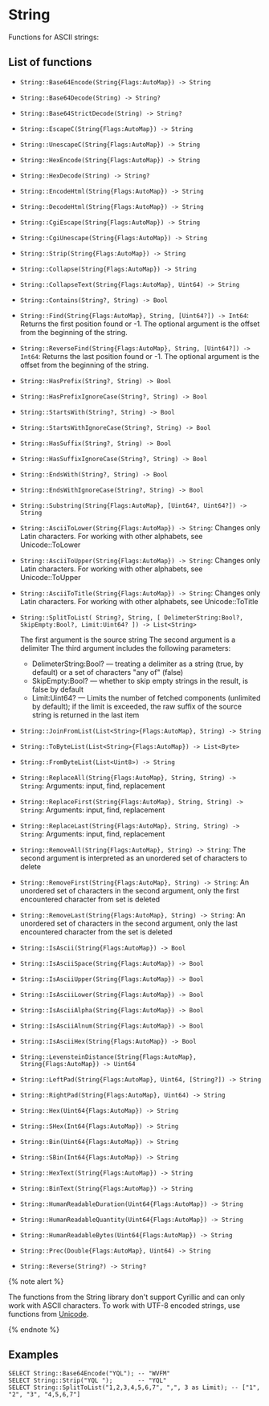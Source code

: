 # String

Functions for ASCII strings:

## List of functions

* `String::Base64Encode(String{Flags:AutoMap}) -> String`

* `String::Base64Decode(String) -> String?`

* `String::Base64StrictDecode(String) -> String?`

* `String::EscapeC(String{Flags:AutoMap}) -> String`

* `String::UnescapeC(String{Flags:AutoMap}) -> String`

* `String::HexEncode(String{Flags:AutoMap}) -> String`

* `String::HexDecode(String) -> String?`

* `String::EncodeHtml(String{Flags:AutoMap}) -> String`

* `String::DecodeHtml(String{Flags:AutoMap}) -> String`

* `String::CgiEscape(String{Flags:AutoMap}) -> String`

* `String::CgiUnescape(String{Flags:AutoMap}) -> String`

* `String::Strip(String{Flags:AutoMap}) -> String`

* `String::Collapse(String{Flags:AutoMap}) -> String`

* `String::CollapseText(String{Flags:AutoMap}, Uint64) -> String`

* `String::Contains(String?, String) -> Bool`

* `String::Find(String{Flags:AutoMap}, String, [Uint64?]) -> Int64`: Returns the first position found or -1. The optional argument is the offset from the beginning of the string.

* `String::ReverseFind(String{Flags:AutoMap}, String, [Uint64?]) -> Int64`: Returns the last position found or -1. The optional argument is the offset from the beginning of the string.

* `String::HasPrefix(String?, String) -> Bool`

* `String::HasPrefixIgnoreCase(String?, String) -> Bool`

* `String::StartsWith(String?, String) -> Bool`

* `String::StartsWithIgnoreCase(String?, String) -> Bool`

* `String::HasSuffix(String?, String) -> Bool`

* `String::HasSuffixIgnoreCase(String?, String) -> Bool`

* `String::EndsWith(String?, String) -> Bool`

* `String::EndsWithIgnoreCase(String?, String) -> Bool`

* `String::Substring(String{Flags:AutoMap}, [Uint64?, Uint64?]) -> String`

* `String::AsciiToLower(String{Flags:AutoMap}) -> String`: Changes only Latin characters. For working with other alphabets, see Unicode::ToLower

* `String::AsciiToUpper(String{Flags:AutoMap}) -> String`: Changes only Latin characters. For working with other alphabets, see Unicode::ToUpper

* `String::AsciiToTitle(String{Flags:AutoMap}) -> String`: Changes only Latin characters. For working with other alphabets, see Unicode::ToTitle

* `String::SplitToList( String?, String, [ DelimeterString:Bool?, SkipEmpty:Bool?, Limit:Uint64? ]) -> List<String>`

  The first argument is the source string
  The second argument is a delimiter
  The third argument includes the following parameters:

  - DelimeterString:Bool? — treating a delimiter as a string (true, by default) or a set of characters "any of" (false)
  - SkipEmpty:Bool? — whether to skip empty strings in the result, is false by default
  - Limit:Uint64? — Limits the number of fetched components (unlimited by default); if the limit is exceeded, the raw suffix of the source string is returned in the last item

* `String::JoinFromList(List<String>{Flags:AutoMap}, String) -> String`

* `String::ToByteList(List<String>{Flags:AutoMap}) -> List<Byte>`

* `String::FromByteList(List<Uint8>) -> String`

* `String::ReplaceAll(String{Flags:AutoMap}, String, String) -> String`: Arguments: input, find, replacement

* `String::ReplaceFirst(String{Flags:AutoMap}, String, String) -> String`: Arguments: input, find, replacement

* `String::ReplaceLast(String{Flags:AutoMap}, String, String) -> String`: Arguments: input, find, replacement

* `String::RemoveAll(String{Flags:AutoMap}, String) -> String`: The second argument is interpreted as an unordered set of characters to delete

* `String::RemoveFirst(String{Flags:AutoMap}, String) -> String`: An unordered set of characters in the second argument, only the first encountered character from set is deleted

* `String::RemoveLast(String{Flags:AutoMap}, String) -> String`: An unordered set of characters in the second argument, only the last encountered character from the set is deleted

* `String::IsAscii(String{Flags:AutoMap}) -> Bool`

* `String::IsAsciiSpace(String{Flags:AutoMap}) -> Bool`

* `String::IsAsciiUpper(String{Flags:AutoMap}) -> Bool`

* `String::IsAsciiLower(String{Flags:AutoMap}) -> Bool`

* `String::IsAsciiAlpha(String{Flags:AutoMap}) -> Bool`

* `String::IsAsciiAlnum(String{Flags:AutoMap}) -> Bool`

* `String::IsAsciiHex(String{Flags:AutoMap}) -> Bool`

* `String::LevensteinDistance(String{Flags:AutoMap}, String{Flags:AutoMap}) -> Uint64`

* `String::LeftPad(String{Flags:AutoMap}, Uint64, [String?]) -> String`

* `String::RightPad(String{Flags:AutoMap}, Uint64) -> String`

* `String::Hex(Uint64{Flags:AutoMap}) -> String`

* `String::SHex(Int64{Flags:AutoMap}) -> String`

* `String::Bin(Uint64{Flags:AutoMap}) -> String`

* `String::SBin(Int64{Flags:AutoMap}) -> String`

* `String::HexText(String{Flags:AutoMap}) -> String`

* `String::BinText(String{Flags:AutoMap}) -> String`

* `String::HumanReadableDuration(Uint64{Flags:AutoMap}) -> String`

* `String::HumanReadableQuantity(Uint64{Flags:AutoMap}) -> String`

* `String::HumanReadableBytes(Uint64{Flags:AutoMap}) -> String`

* `String::Prec(Double{Flags:AutoMap}, Uint64) -> String`

* `String::Reverse(String?) -> String?`

{% note alert %}

The functions from the String library don't support Cyrillic and can only work with ASCII characters. To work with UTF-8 encoded strings, use functions from [Unicode](unicode.md).

{% endnote %}

## Examples

```yql
SELECT String::Base64Encode("YQL"); -- "WVFM"
SELECT String::Strip("YQL ");       -- "YQL"
SELECT String::SplitToList("1,2,3,4,5,6,7", ",", 3 as Limit); -- ["1", "2", "3", "4,5,6,7"]
```

